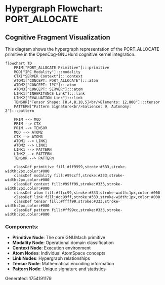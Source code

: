 # Hypergraph Flowchart: PORT_ALLOCATE

## Cognitive Fragment Visualization

This diagram shows the hypergraph representation of the PORT_ALLOCATE primitive in the OpenCog-GNUHurd cognitive kernel integration.

```mermaid
flowchart TD
    PRIM["PORT_ALLOCATE Primitive"]:::primitive
    MOD["IPC Modality"]:::modality
    CTX["SERVER Context"]:::context
    ATOM1["CONCEPT: PORT_ALLOCATE"]:::atom
    ATOM2["CONCEPT: IPC"]:::atom
    ATOM3["CONCEPT: SERVER"]:::atom
    LINK1["INHERITANCE Link"]:::link
    LINK2["EVALUATION Link"]:::link
    TENSOR["Tensor Shape: [8,4,8,10,5]<br/>Elements: 12,800"]:::tensor
    PATTERN["Pattern Signature<br/>Salience: 9, Autonomy: 2"]:::pattern

    PRIM --> MOD
    PRIM --> CTX
    PRIM --> TENSOR
    MOD --> ATOM2
    CTX --> ATOM3
    ATOM1 --> LINK1
    ATOM2 --> LINK1
    LINK1 --> PATTERN
    LINK2 --> PATTERN
    TENSOR --> PATTERN

    classDef primitive fill:#ff9999,stroke:#333,stroke-width:2px,color:#000
    classDef modality fill:#99ccff,stroke:#333,stroke-width:2px,color:#000
    classDef context fill:#99ff99,stroke:#333,stroke-width:2px,color:#000
    classDef atom fill:#ffcc99,stroke:#333,stroke-width:1px,color:#000
    classDef link fill:#cc99ff,stroke:#333,stroke-width:1px,color:#000
    classDef tensor fill:#ffff99,stroke:#333,stroke-width:2px,color:#000
    classDef pattern fill:#ff99cc,stroke:#333,stroke-width:2px,color:#000
```

### Components:
- **Primitive Node**: The core GNUMach primitive
- **Modality Node**: Operational domain classification
- **Context Node**: Execution environment
- **Atom Nodes**: Individual AtomSpace concepts
- **Link Nodes**: Hypergraph relationships
- **Tensor Node**: Mathematical encoding information
- **Pattern Node**: Unique signature and statistics

Generated: 1754191179

